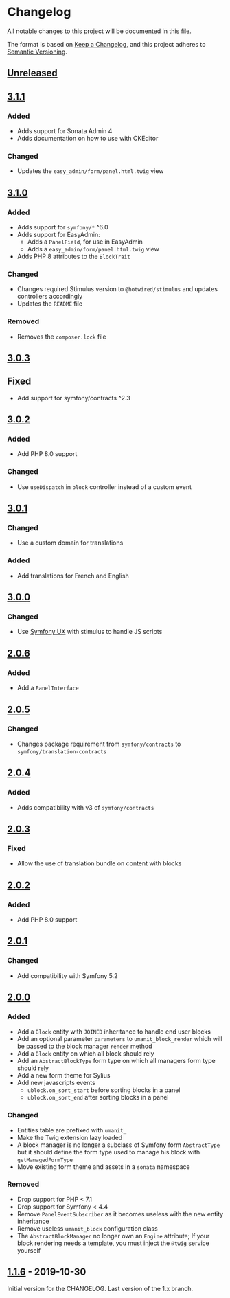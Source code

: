 # Changelog

All notable changes to this project will be documented in this file.

The format is based on [Keep a Changelog](https://keepachangelog.com/en/1.0.0/),
and this project adheres to [Semantic Versioning](https://semver.org/spec/v2.0.0.html).

## [Unreleased]

## [3.1.1]

### Added

- Adds support for Sonata Admin 4
- Adds documentation on how to use with CKEditor

### Changed

- Updates the `easy_admin/form/panel.html.twig` view

## [3.1.0]

### Added

- Adds support for `symfony/*` ^6.0
- Adds support for EasyAdmin:
    - Adds a `PanelField`, for use in EasyAdmin
    - Adds a `easy_admin/form/panel.html.twig` view
- Adds PHP 8 attributes to the `BlockTrait`

### Changed

- Changes required Stimulus version to `@hotwired/stimulus` and updates controllers accordingly
- Updates the `README` file

### Removed

- Removes the `composer.lock` file

## [3.0.3]

## Fixed

- Add support for symfony/contracts ^2.3

## [3.0.2]

### Added

- Add PHP 8.0 support

### Changed

- Use `useDispatch` in `block` controller instead of a custom event

## [3.0.1]

### Changed

- Use a custom domain for translations

### Added

- Add translations for French and English

## [3.0.0]

### Changed

- Use [Symfony UX](https://symfony.com/ux) with stimulus to handle JS scripts

## [2.0.6]

### Added

- Add a `PanelInterface`

## [2.0.5]

### Changed

- Changes package requirement from `symfony/contracts` to `symfony/translation-contracts`

## [2.0.4]

### Added

- Adds compatibility with v3 of `symfony/contracts`

## [2.0.3]

### Fixed

- Allow the use of translation bundle on content with blocks

## [2.0.2]

### Added

- Add PHP 8.0 support

## [2.0.1]

### Changed

- Add compatibility with Symfony 5.2

## [2.0.0]

### Added

- Add a `Block` entity with `JOINED` inheritance to handle end user blocks
- Add an optional parameter `parameters` to `umanit_block_render` which will be passed to the block manager `render`
  method
- Add a `Block` entity on which all block should rely
- Add an `AbstractBlockType` form type on which all managers form type should rely
- Add a new form theme for Sylius
- Add new javascripts events
    * `ublock.on_sort_start` before sorting blocks in a panel
    * `ublock.on_sort_end` after sorting blocks in a panel

### Changed

- Entities table are prefixed with `umanit_`
- Make the Twig extension lazy loaded
- A block manager is no longer a subclass of Symfony form `AbstractType` but it should define the form type used to
  manage his block with `getManagedFormType`
- Move existing form theme and assets in a `sonata` namespace

### Removed

- Drop support for PHP < 7.1
- Drop support for Symfony < 4.4
- Remove `PanelEventSubscriber` as it becomes useless with the new entity inheritance
- Remove useless `umanit_block` configuration class
- The `AbstractBlockManager` no longer own an `Engine` attribute; If your block rendering needs a template, you must
  inject the `@twig` service yourself

## [1.1.6] - 2019-10-30

Initial version for the CHANGELOG. Last version of the 1.x branch.

[Unreleased]: https://github.com/umanit/block-bundle/compare/3.1.1...HEAD

[3.1.1]: https://github.com/umanit/block-bundle/compare/3.1.0...3.1.1

[3.1.0]: https://github.com/umanit/block-bundle/compare/3.0.3...3.1.0

[3.0.3]: https://github.com/umanit/block-bundle/compare/3.0.2...3.0.3

[3.0.2]: https://github.com/umanit/block-bundle/compare/3.0.1...3.0.2

[3.0.1]: https://github.com/umanit/block-bundle/compare/3.0.0...3.0.1

[3.0.0]: https://github.com/umanit/block-bundle/compare/2.0.6...3.0.0

[2.0.6]: https://github.com/umanit/block-bundle/compare/2.0.5...2.0.6

[2.0.5]: https://github.com/umanit/block-bundle/compare/2.0.4...2.0.5

[2.0.4]: https://github.com/umanit/block-bundle/compare/2.0.3...2.0.4

[2.0.3]: https://github.com/umanit/block-bundle/compare/2.0.2...2.0.3

[2.0.2]: https://github.com/umanit/block-bundle/compare/2.0.1...2.0.2

[2.0.1]: https://github.com/umanit/block-bundle/compare/2.0.0...2.0.1

[2.0.0]: https://github.com/umanit/block-bundle/compare/1.1.6...2.0.0

[1.1.6]: https://github.com/umanit/block-bundle/compare/0.1...1.1.6

